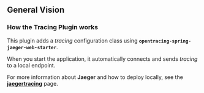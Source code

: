 ## General Vision
### How the Tracing Plugin works

This plugin adds a _tracing_ configuration class using **`opentracing-spring-jaeger-web-starter`**.

When you start the application, it automatically connects and sends _tracing_ to a local endpoint.

For more information about **Jaeger** and how to deploy locally, see the [**jaegertracing**](https://www.jaegertracing.io/docs/1.37/deployment/) page.
